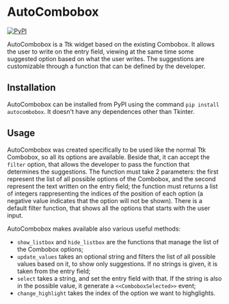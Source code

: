 # AutoCombobox

[![PyPI](https://img.shields.io/pypi/v/autocombobox?style=flat)](https://pypi.python.org/pypi/autocombobox/)

AutoCombobox is a Ttk widget based on the existing Combobox. It allows the user to write on the entry field, viewing at the same time some suggested option based on what the user writes. The suggestions are customizable through a function that can be defined by the developer.

## Installation

AutoCombobox can be installed from PyPI using the command `pip install autocombobox`.
It doesn't have any dependences other than Tkinter.

## Usage

AutoCombobox was created specifically to be used like the normal Ttk Combobox, so all its options are available.
Beside that, it can accept the `filter` option, that allows the developer to pass the function that determines the suggestions. The function must take 2 parameters: the first represent the list of all possible options of the Combobox, and the second represent the text written on the entry field; the function must returns a list of integers rappresenting the indices of the position of each option (a negative value indicates that the option will not be shown). There is a default filter function, that shows all the options that starts with the user input.

AutoCombobox makes available also various useful methods:
- `show_listbox` and `hide_listbox` are the functions that manage the list of the Combobox options;
- `update_values` takes an optional string and filters the list of all possible values based on it, to show only suggestions. If no strings is given, it is taken from the entry field;
- `select` takes a string, and set the entry field with that. If the string is also in the possible value, it generate a `<<ComboboxSelected>>` event;
- `change_highlight` takes the index of the option we want to highglights.

